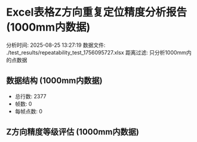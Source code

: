 # Excel表格Z方向重复定位精度分析报告 (1000mm内数据)

分析时间: 2025-08-25 13:27:19
数据文件: ./test_results/repeatability_test_1756095727.xlsx
距离过滤: 只分析1000mm内的点数据

## 数据结构 (1000mm内数据)

- 总行数: 2377
- 帧数: 0
- 每帧点数: 0

## Z方向精度等级评估 (1000mm内数据)

